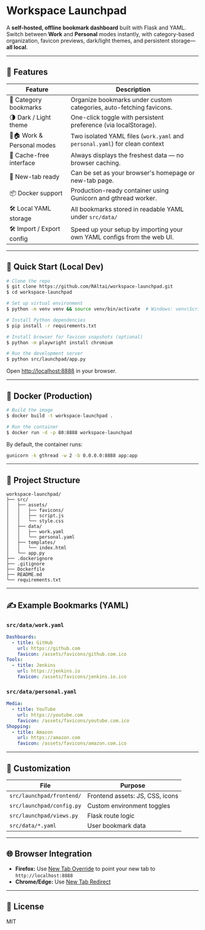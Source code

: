 # Workspace Launchpad

A **self-hosted, offline bookmark dashboard** built with Flask and YAML. Switch between **Work** and **Personal** modes instantly, with category-based organization, favicon previews, dark/light themes, and persistent storage—**all local**.

---

## 🚀 Features

| Feature                    | Description                                                                 |
| -------------------------- | --------------------------------------------------------------------------- |
| 🔖 Category bookmarks       | Organize bookmarks under custom categories, auto-fetching favicons.         |
| 🌗 Dark / Light theme      | One-click toggle with persistent preference (via localStorage).             |
| 💼🏠 Work & Personal modes | Two isolated YAML files (`work.yaml` and `personal.yaml`) for clean context |
| 🧠 Cache-free interface    | Always displays the freshest data — no browser caching.                     |
| 🧩 New-tab ready           | Can be set as your browser's homepage or new-tab page.                      |
| 📦 Docker support         | Production-ready container using Gunicorn and gthread worker.               |
| 🛠️ Local YAML storage     | All bookmarks stored in readable YAML under `src/data/`                     |
| 🛠️ Import / Export config | Speed up your setup by importing your own YAML configs from the web UI. |

---

## 🧪 Quick Start (Local Dev)

```bash
# Clone the repo
$ git clone https://github.com/RAltai/workspace-launchpad.git
$ cd workspace-launchpad

# Set up virtual environment
$ python -m venv venv && source venv/bin/activate  # Windows: venv\Scripts\activate

# Install Python dependencies
$ pip install -r requirements.txt

# Install browser for favicon snapshots (optional)
$ python -m playwright install chromium

# Run the development server
$ python src/launchpad/app.py
```

Open [http://localhost:8888](http://localhost:8888) in your browser.

---

## 🐳 Docker (Production)

```bash
# Build the image
$ docker build -t workspace-launchpad .

# Run the container
$ docker run -d -p 80:8888 workspace-launchpad
```

By default, the container runs:

```sh
gunicorn -k gthread -w 2 -b 0.0.0.0:8888 app:app
```

---

## 📁 Project Structure

```
workspace-launchpad/
├── src/
│   ├── assets/
│   │   ├── favicons/
│   │   ├── script.js
│   │   └── style.css
│   ├── data/
│   │   ├── work.yaml
│   │   └── personal.yaml
│   ├── templates/
│   │   └── index.html
│   └── app.py
├── .dockerignore
├── .gitignore
├── Dockerfile
├── README.md
└── requirements.txt
```

---

## ✍️ Example Bookmarks (YAML)

### `src/data/work.yaml`

```yaml
Dashboards:
  - title: GitHub
    url: https://github.com
    favicon: /assets/favicons/github.com.ico
Tools:
  - title: Jenkins
    url: https://jenkins.io
    favicon: /assets/favicons/jenkins.io.ico
```

### `src/data/personal.yaml`

```yaml
Media:
  - title: YouTube
    url: https://youtube.com
    favicon: /assets/favicons/youtube.com.ico
Shopping:
  - title: Amazon
    url: https://amazon.com
    favicon: /assets/favicons/amazon.com.ico
```

---

## 🧰 Customization

| File                      | Purpose                         |
| ------------------------- | ------------------------------- |
| `src/launchpad/frontend/` | Frontend assets: JS, CSS, icons |
| `src/launchpad/config.py` | Custom environment toggles      |
| `src/launchpad/views.py`  | Flask route logic               |
| `src/data/*.yaml`         | User bookmark data              |

---

## 🌐 Browser Integration

* **Firefox:** Use [New Tab Override](https://addons.mozilla.org/en-US/firefox/addon/new-tab-override/) to point your new tab to `http://localhost:8888`
* **Chrome/Edge:** Use [New Tab Redirect](https://chrome.google.com/webstore/detail/new-tab-redirect/icpgjfneehieebagbmdbhnlpiopdcmna)

---

## 📄 License

MIT
